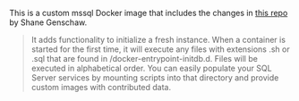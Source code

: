 This is a custom mssql Docker image that includes the changes in [this repo](https://github.com/shanegenschaw/mssql-server-linux) by Shane Genschaw.

> It adds functionality to initialize a fresh instance. When a container is started for the first time, it will execute any files with extensions .sh or .sql that are found in /docker-entrypoint-initdb.d. Files will be executed in alphabetical order. You can easily populate your SQL Server services by mounting scripts into that directory and provide custom images with contributed data.

